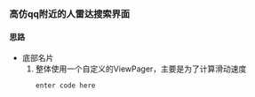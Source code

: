 ### 高仿qq附近的人雷达搜索界面
#### 思路

 - 底部名片
	1. 整体使用一个自定义的ViewPager，主要是为了计算滑动速度
		``` java
		enter code here
		```


